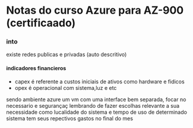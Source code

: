 # Notas do curso Azure para AZ-900 (certificaado)

### into
existe redes publicas e privadas (auto descritivo)

#### indicadores financieros
- capex é referente a custos iniciais de ativos como hardware e fidicos
- opex é operacional com sistema,luz e etc

sendo ambiente azure um vm com uma interface bem separada, focar no necessario e segurançaç lembrando de fazer escolhas relevante a sua necessidade como lucalidade do sistema e tempo de uso de determinado sistema tem seus repectivos gastos no final do mes
